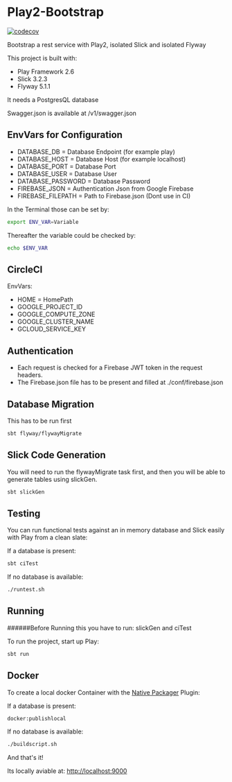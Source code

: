 # Play2-Bootstrap

[![codecov](https://codecov.io/gh/innFactory/bootstrap-play2/branch/master/graph/badge.svg)](https://codecov.io/gh/innFactory/bootstrap-play2)

Bootstrap a rest service with Play2, isolated Slick and isolated Flyway

This project is built with:
   - Play Framework 2.6
   - Slick 3.2.3
   - Flyway 5.1.1
   
   It needs a PostgresQL database
   
   Swagger.json is available at /v1/swagger.json
   

## EnvVars for Configuration

- DATABASE_DB = Database Endpoint (for example play)
- DATABASE_HOST = Database Host (for example localhost)
- DATABASE_PORT = Database Port
- DATABASE_USER = Database User
- DATABASE_PASSWORD = Database Password
- FIREBASE_JSON = Authentication Json from Google Firebase
- FIREBASE_FILEPATH = Path to Firebase.json (Dont use in CI)

In the Terminal those can be set by:

```bash
export ENV_VAR=Variable
```

Thereafter the variable could be checked by:

```bash
echo $ENV_VAR
```

## CircleCI

EnvVars:

- HOME = HomePath
- GOOGLE_PROJECT_ID
- GOOGLE_COMPUTE_ZONE
- GOOGLE_CLUSTER_NAME
- GCLOUD_SERVICE_KEY

## Authentication

- Each request is checked for a Firebase JWT token in the request headers.
- The Firebase.json file has to be present and filled at ./conf/firebase.json

## Database Migration

This has to be run first

```bash
sbt flyway/flywayMigrate
```

## Slick Code Generation

You will need to run the flywayMigrate task first, and then you will be able to generate tables using slickGen.

```bash
sbt slickGen
```

## Testing

You can run functional tests against an in memory database and Slick easily with Play from a clean slate:

If a database is present:

```bash
sbt ciTest
```

If no database is available:

```bash
./runtest.sh
```

## Running

######Before Running this you have to run: slickGen and ciTest

To run the project, start up Play:

```bash
sbt run
```

## Docker

To create a local docker Container with the [Native Packager](https://github.com/sbt/sbt-native-packager) Plugin:

If a database is present:

```bash
docker:publishlocal
```

If no database is available:

```bash
./buildscript.sh
```

And that's it!

Its locally aviable at: <http://localhost:9000>